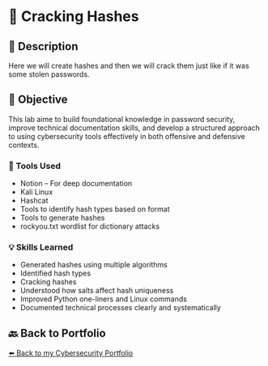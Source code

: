 # 🎯 Cracking Hashes

## 📝 Description
Here we will create hashes and then we will crack them just like if it was some stolen passwords.

## 🎯 Objective
This lab aime to build foundational knowledge in password security, improve technical documentation skills, and develop a structured approach to using cybersecurity tools effectively in both offensive and defensive contexts.

### 🔧 Tools Used

- Notion – For deep documentation
- Kali Linux
- Hashcat
- Tools to identify hash types based on format
- Tools to generate hashes
- rockyou.txt wordlist for dictionary attacks

### 💡 Skills Learned
- Generated hashes using multiple algorithms
- Identified hash types
- Cracking hashes
- Understood how salts affect hash uniqueness
- Improved Python one-liners and Linux commands
- Documented technical processes clearly and systematically

## 🔙 Back to Portfolio
[⬅️ Back to my Cybersecurity Portfolio](https://github.com/RobinBoucherSec/RobinBoucherSec)

